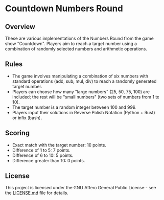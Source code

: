 # Countdown Numbers Round

## Overview
These are various implementations of the Numbers Round from the game show "Countdown". Players aim to reach a target number using a combination of randomly selected numbers and arithmetic operations.

## Rules
- The game involves manipulating a combination of six numbers with standard operations (add, sub, mul, div) to reach a randomly generated target number.
- Players can choose how many "large numbers" (25, 50, 75, 100) are included; the rest will be "small numbers" (two sets of numbers from 1 to 10).
- The target number is a random integer between 100 and 999.
- Players input their solutions in Reverse Polish Notation (Python + Rust) or infix (bash).

## Scoring
- Exact match with the target number: 10 points.
- Difference of 1 to 5: 7 points.
- Difference of 6 to 10: 5 points.
- Difference greater than 10: 0 points.

## License
This project is licensed under the GNU Affero General Public License - see the [LICENSE.md](LICENSE.md) file for details.
